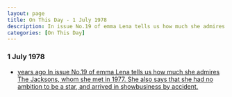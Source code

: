 ```yaml
---
layout: page
title: On This Day - 1 July 1978
description: In issue No.19 of emma Lena tells us how much she admires The Jacksons, whom she met in 1977. She also says that she had no ambition to be a star, and arrived in showbusiness by accident.
categories: [On This Day]
---
```


### 1 July 1978
* [<span id="age"></span> years ago In issue No.19 of emma Lena tells us how much she admires The Jacksons, whom she met in 1977. She also says that she had no ambition to be a star, and arrived in showbusiness by accident.](/comics/emma/1978/07/01/emma.html)

<!-- Script for calculating number of years ago -->
<script>
var dob = '19780701';
var year = Number(dob.substr(0, 4));
var month = Number(dob.substr(4, 2)) - 1;
var day = Number(dob.substr(6, 2));
var today = new Date();
var age = today.getFullYear() - year;
if (today.getMonth() < month || (today.getMonth() == month && today.getDate() < day)) {
age--;
}
document.getElementById("age").innerHTML=age;
</script>

